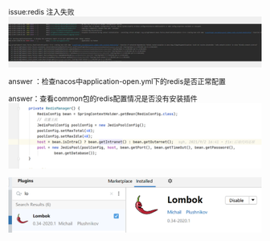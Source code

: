 issue:redis 注入失败
![输入图片说明](../images/redis%E6%B3%A8%E5%85%A5%E5%A4%B1%E8%B4%A5.pngimage.png)

answer ：检查nacos中application-open.yml下的redis是否正常配置



answer：查看common包的redis配置情况是否没有安装插件
![输入图片说明](../images/RedisConfig.pngimage.png)

![输入图片说明](../images/lombok.pngimage.png)